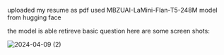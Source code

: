 uploaded my resume as pdf used  MBZUAI-LaMini-Flan-T5-248M  model from hugging face 

the model is able retireve basic question here are some screen shots: 


![2024-04-09 (2)](https://github.com/Sakethnoothi775/Chat-with-your-PDF-Chatbot_using_MBZUAI-LaMini-Flan-T5-248M/assets/125658838/7b98cca4-45c8-4c23-9c21-1930ef53c251)
